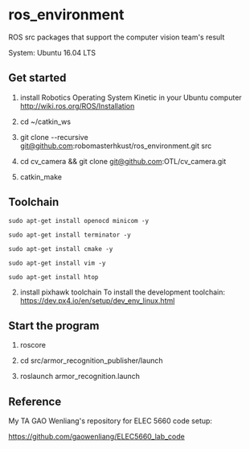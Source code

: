 # ros_environment
ROS src packages that support the computer vision team's result

System: Ubuntu 16.04 LTS

## Get started
1. install Robotics Operating System Kinetic in your Ubuntu computer
http://wiki.ros.org/ROS/Installation

2. cd ~/catkin_ws

3. git clone --recursive git@github.com:robomasterhkust/ros_environment.git src

4. cd cv_camera && git clone git@github.com:OTL/cv_camera.git

5. catkin_make

## Toolchain
`sudo apt-get install openocd minicom -y`

`sudo apt-get install terminator -y`

`sudo apt-get install cmake -y`

`sudo apt-get install vim -y`

`sudo apt-get install htop`

2. install pixhawk toolchain
To install the development toolchain:
https://dev.px4.io/en/setup/dev_env_linux.html

## Start the program
1. roscore

2. cd src/armor_recognition_publisher/launch

3. roslaunch armor_recognition.launch


## Reference
My TA GAO Wenliang's repository for ELEC 5660 code setup:

https://github.com/gaowenliang/ELEC5660_lab_code
